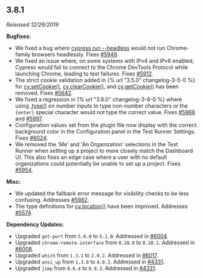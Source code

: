 ## 3.8.1

_Released 12/26/2019_

**Bugfixes:**

- We fixed a bug where [cypress run --headless](/guides/guides/command-line#cypress-run-headless) would not run Chrome-family browsers headlessly. Fixes [#5949](https://github.com/cypress-io/cypress/issues/5949).
- We fixed an issue where, on some systems with IPv4 and IPv6 enabled, Cypress would fail to connect to the Chrome DevTools Protocol while launching Chrome, leading to test failures. Fixes [#5912](https://github.com/cypress-io/cypress/issues/5912).
- The strict cookie validation added in {% url "3.5.0" changelog-3-5-0 %} for [cy.setCookie()](/api/commands/setcookie), [cy.clearCookie()](/api/commands/clearcookie), and [cy.getCookie()](/api/commands/getcookie) has been removed. Fixes [#5642](https://github.com/cypress-io/cypress/issues/5642).
- We fixed a regression in {% url "3.8.0" changelog-3-8-0 %} where using [.type()](/api/commands/type) on number inputs to type non-number characters or the `{enter}` special character would not type the correct value. Fixes [#5968](https://github.com/cypress-io/cypress/issues/5968) and [#5997](https://github.com/cypress-io/cypress/issues/5997).
- Configuration values set from the plugin file now display with the correct background color in the Configuration panel in the Test Runner Settings. Fixes [#6024](https://github.com/cypress-io/cypress/issues/6024).
- We removed the 'Me' and 'An Organization' selections in the Test Runner when setting up a project to more closely match the Dashboard UI. This also fixes an edge case where a user with no default organizations could potentially be unable to set up a project. Fixes [#5954](https://github.com/cypress-io/cypress/issues/5954).

**Misc:**

- We updated the fallback error message for visibility checks to be less confusing. Addresses [#5982](https://github.com/cypress-io/cypress/issues/5982).
- The type definitions for [cy.location()](/api/commands/location) have been improved. Addresses [#5574](https://github.com/cypress-io/cypress/issues/5574).

**Dependency Updates:**

- Upgraded `get-port` from `5.0.0` to `5.1.0`. Addressed in [#6004](https://github.com/cypress-io/cypress/pull/6004).
- Upgraded `chrome-remote-interface` from `0.28.0` to `0.28.1`. Addressed in [#6008](https://github.com/cypress-io/cypress/pull/6008).
- Upgraded `which` from `1.3.1` to `2.0.2`. Addressed in [#6017](https://github.com/cypress-io/cypress/pull/6017).
- Upgraded `ansi_up` from `1.3.0` to `4.0.3`. Addressed in [#4331](https://github.com/cypress-io/cypress/pull/4331).
- Upgraded `jimp` from `0.6.4` to `0.9.3`. Addressed in [#4331](https://github.com/cypress-io/cypress/pull/4331).
